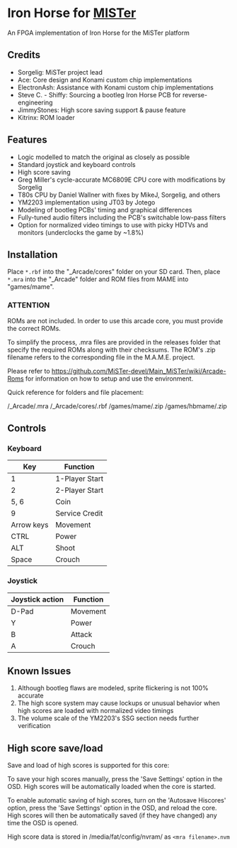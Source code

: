 # Iron Horse for [MISTer](https://github.com/MiSTer-devel/Main_MiSTer/wiki)
An FPGA implementation of Iron Horse for the MiSTer platform

## Credits
- Sorgelig: MiSTer project lead
- Ace: Core design and Konami custom chip implementations
- ElectronAsh: Assistance with Konami custom chip implementations
- Steve C. - Shiffy: Sourcing a bootleg Iron Horse PCB for reverse-engineering
- JimmyStones: High score saving support & pause feature
- Kitrinx: ROM loader

## Features
- Logic modelled to match the original as closely as possible
- Standard joystick and keyboard controls
- High score saving
- Greg Miller's cycle-accurate MC6809E CPU core with modifications by Sorgelig
- T80s CPU by Daniel Wallner with fixes by MikeJ, Sorgelig, and others
- YM2203 implementation using JT03 by Jotego
- Modeling of bootleg PCBs' timing and graphical differences
- Fully-tuned audio filters including the PCB's switchable low-pass filters
- Option for normalized video timings to use with picky HDTVs and monitors (underclocks the game by ~1.8%)

## Installation
Place `*.rbf` into the "_Arcade/cores" folder on your SD card.  Then, place `*.mra` into the "_Arcade" folder and ROM files from MAME into "games/mame".

### ****ATTENTION****
ROMs are not included. In order to use this arcade core, you must provide the correct ROMs.

To simplify the process, .mra files are provided in the releases folder that specify the required ROMs along with their checksums.  The ROM's .zip filename refers to the corresponding file in the M.A.M.E. project.

Please refer to https://github.com/MiSTer-devel/Main_MiSTer/wiki/Arcade-Roms for information on how to setup and use the environment.

Quick reference for folders and file placement:

/_Arcade/<game name>.mra
/_Arcade/cores/<game rbf>.rbf
/games/mame/<mame rom>.zip
/games/hbmame/<hbmame rom>.zip

## Controls
### Keyboard
| Key | Function |
| --- | --- |
| 1 | 1-Player Start |
| 2 | 2-Player Start |
| 5, 6 | Coin |
| 9 | Service Credit |
| Arrow keys | Movement |
| CTRL | Power |
| ALT | Shoot |
| Space | Crouch |

### Joystick
| Joystick action | Function |
| --- | --- |
| D-Pad | Movement |
| Y | Power |
| B | Attack |
| A | Crouch |

## Known Issues
1) Although bootleg flaws are modeled, sprite flickering is not 100% accurate
2) The high score system may cause lockups or unusual behavior when high scores are loaded with normalized video timings
3) The volume scale of the YM2203's SSG section needs further verification

## High score save/load

Save and load of high scores is supported for this core:

To save your high scores manually, press the 'Save Settings' option in the OSD.  High scores will be automatically loaded when the core is started.

To enable automatic saving of high scores, turn on the 'Autosave Hiscores' option, press the 'Save Settings' option in the OSD, and reload the core.  High scores will then be automatically saved (if they have changed) any time the OSD is opened.

High score data is stored in /media/fat/config/nvram/ as ```<mra filename>.nvm```
